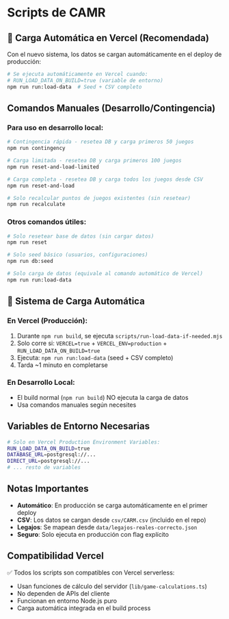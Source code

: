 # Scripts de CAMR

## 🚀 **Carga Automática en Vercel (Recomendada)**

Con el nuevo sistema, los datos se cargan automáticamente en el deploy de producción:

```bash
# Se ejecuta automáticamente en Vercel cuando:
# RUN_LOAD_DATA_ON_BUILD=true (variable de entorno)
npm run run:load-data  # Seed + CSV completo
```

## Comandos Manuales (Desarrollo/Contingencia)

### Para uso en desarrollo local:

```bash
# Contingencia rápida - resetea DB y carga primeros 50 juegos
npm run contingency

# Carga limitada - resetea DB y carga primeros 100 juegos  
npm run reset-and-load-limited

# Carga completa - resetea DB y carga todos los juegos desde CSV
npm run reset-and-load

# Solo recalcular puntos de juegos existentes (sin resetear)
npm run recalculate
```

### Otros comandos útiles:

```bash
# Solo resetear base de datos (sin cargar datos)
npm run reset

# Solo seed básico (usuarios, configuraciones)
npm run db:seed

# Solo carga de datos (equivale al comando automático de Vercel)
npm run run:load-data
```

## 🔧 **Sistema de Carga Automática**

### **En Vercel (Producción):**
1. Durante `npm run build`, se ejecuta `scripts/run-load-data-if-needed.mjs`
2. Solo corre si: `VERCEL=true` + `VERCEL_ENV=production` + `RUN_LOAD_DATA_ON_BUILD=true`
3. Ejecuta: `npm run run:load-data` (seed + CSV completo)
4. Tarda ~1 minuto en completarse

### **En Desarrollo Local:**
- El build normal (`npm run build`) NO ejecuta la carga de datos
- Usa comandos manuales según necesites

## Variables de Entorno Necesarias

```bash
# Solo en Vercel Production Environment Variables:
RUN_LOAD_DATA_ON_BUILD=true
DATABASE_URL=postgresql://...
DIRECT_URL=postgresql://...
# ... resto de variables
```

## Notas Importantes

- **Automático**: En producción se carga automáticamente en el primer deploy
- **CSV**: Los datos se cargan desde `csv/CARM.csv` (incluido en el repo)
- **Legajos**: Se mapean desde `data/legajos-reales-correcto.json`
- **Seguro**: Solo ejecuta en producción con flag explícito

## Compatibilidad Vercel

✅ Todos los scripts son compatibles con Vercel serverless:
- Usan funciones de cálculo del servidor (`lib/game-calculations.ts`)
- No dependen de APIs del cliente
- Funcionan en entorno Node.js puro
- Carga automática integrada en el build process